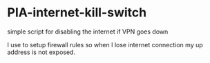 # PIA-internet-kill-switch
simple script for disabling the internet if VPN goes down

I use to setup firewall rules so when I lose internet connection my up address is not exposed.

